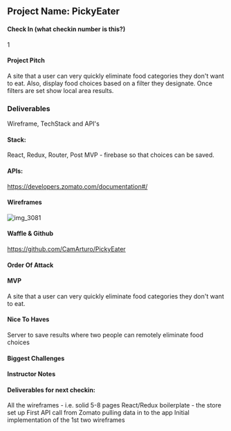 ## Project Name: PickyEater

#### Check In (what checkin number is this?) 
1

#### Project Pitch 
A site that a user can very quickly eliminate
food categories they don't want to eat.
Also, display food choices based on a filter they designate.
Once filters are set show local area results.

### Deliverables
Wireframe, TechStack and API's

#### Stack:
React, Redux, Router,
Post MVP - firebase so that choices can be saved.

#### APIs: 
https://developers.zomato.com/documentation#/

#### Wireframes

![img_3081](https://user-images.githubusercontent.com/8752377/40497210-e507aa0a-5f38-11e8-9192-ba9c98646935.JPG)

#### Waffle & Github
https://github.com/CamArturo/PickyEater

#### Order Of Attack

#### MVP
A site that a user can very quickly eliminate
food categories they don't want to eat.

#### Nice To Haves 
Server to save results where two people can remotely eliminate
food choices

#### Biggest Challenges

#### Instructor Notes

#### Deliverables for next checkin:

All the wireframes - i.e. solid 5-8 pages
React/Redux boilerplate - the store set up
First API call from Zomato pulling data in to the app
Initial implementation of the 1st two wireframes